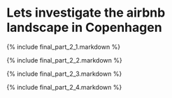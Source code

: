 
# Lets investigate the airbnb landscape in Copenhagen

{% include final_part_2_1.markdown %}

{% include final_part_2_2.markdown %}

{% include final_part_2_3.markdown %}

{% include final_part_2_4.markdown %}

